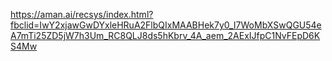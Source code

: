 https://aman.ai/recsys/index.html?fbclid=IwY2xjawGwDYxleHRuA2FlbQIxMAABHek7y0_I7WoMbXSwQGU54eA7mTi25ZD5jW7h3Um_RC8QLJ8ds5hKbrv_4A_aem_2AExIJfpC1NvFEpD6KS4Mw